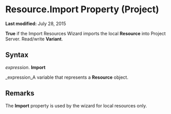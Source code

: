 
# Resource.Import Property (Project)

 **Last modified:** July 28, 2015

 **True** if the Import Resources Wizard imports the local **Resource** into Project Server. Read/write **Variant**.

## Syntax

 _expression_. **Import**

 _expression_A variable that represents a  **Resource** object.


## Remarks

The  **Import** property is used by the wizard for local resources only.


